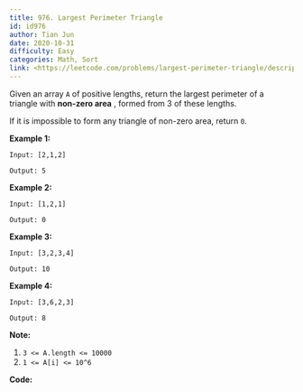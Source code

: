 ```yaml
---
title: 976. Largest Perimeter Triangle
id: id976
author: Tian Jun
date: 2020-10-31
difficulty: Easy
categories: Math, Sort
link: <https://leetcode.com/problems/largest-perimeter-triangle/description/>
---
```


Given an array `A` of positive lengths, return the largest perimeter of a
triangle with **non-zero area** , formed from 3 of these lengths.

If it is impossible to form any triangle of non-zero area, return `0`.



**Example 1:**
            
	Input: [2,1,2]    
	Output: 5    

**Example 2:**
            
	Input: [1,2,1]    
	Output: 0    

**Example 3:**
            
	Input: [3,2,3,4]    
	Output: 10    

**Example 4:**
            
	Input: [3,6,2,3]    
	Output: 8    



**Note:**

  1. `3 <= A.length <= 10000`
  2. `1 <= A[i] <= 10^6`


**Code:**
